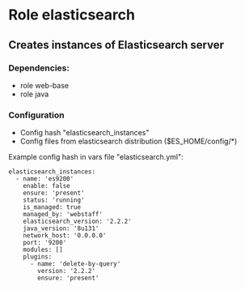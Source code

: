 # Role elasticsearch

## Creates instances of Elasticsearch server

### Dependencies:

- role web-base
- role java

### Configuration

- Config hash "elasticsearch_instances"
- Config files from elasticsearch distribution ($ES_HOME/config/*)

Example config hash in vars file "elasticsearch.yml":

```shell
elasticsearch_instances:
  - name: 'es9200'
    enable: false
    ensure: 'present'
    status: 'running'
    is_managed: true
    managed_by: 'webstaff'
    elasticsearch_version: '2.2.2'
    java_version: '8u131'
    network_host: '0.0.0.0'
    port: '9200'
    modules: []
    plugins:
      - name: 'delete-by-query'
        version: '2.2.2'
        ensure: 'present'
```
